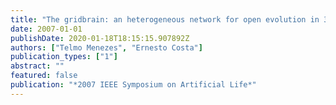 ```yaml
---
title: "The gridbrain: an heterogeneous network for open evolution in 3d environments"
date: 2007-01-01
publishDate: 2020-01-18T18:15:15.907892Z
authors: ["Telmo Menezes", "Ernesto Costa"]
publication_types: ["1"]
abstract: ""
featured: false
publication: "*2007 IEEE Symposium on Artificial Life*"
---
```


